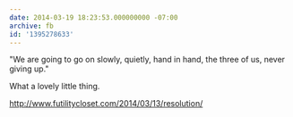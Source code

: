 ```yaml
---
date: 2014-03-19 18:23:53.000000000 -07:00
archive: fb
id: '1395278633'
---
```


"We are going to go on slowly, quietly, hand in hand, the three of us, never giving up."

What a lovely little thing.

http://www.futilitycloset.com/2014/03/13/resolution/
